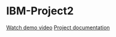 # IBM-Project2
[Watch demo video](https://drive.google.com/file/d/1pOBbB92T1syjO9p4hHT2olIcC53ikCAz/view?usp=drivesdk)
[Project documentation](https://drive.google.com/file/d/18fravW5_KYYL93fH6IwD3SiOPPw1ZSB0/view?usp=drivesdk)









